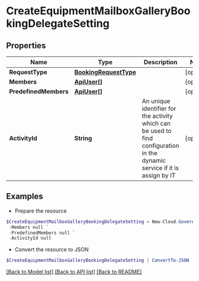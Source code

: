 # CreateEquipmentMailboxGalleryBookingDelegateSetting
## Properties

Name | Type | Description | Notes
------------ | ------------- | ------------- | -------------
**RequestType** | [**BookingRequestType**](BookingRequestType.md) |  | [optional] 
**Members** | [**ApiUser[]**](ApiUser.md) |  | [optional] 
**PredefinedMembers** | [**ApiUser[]**](ApiUser.md) |  | [optional] 
**ActivityId** | **String** | An unique identifier for the activity which can be used to find configuration in the dynamic service if it is assign by IT | [optional] 

## Examples

- Prepare the resource
```powershell
$CreateEquipmentMailboxGalleryBookingDelegateSetting = New-Cloud.Governance.ClientCreateEquipmentMailboxGalleryBookingDelegateSetting  -RequestType null `
 -Members null `
 -PredefinedMembers null `
 -ActivityId null
```

- Convert the resource to JSON
```powershell
$CreateEquipmentMailboxGalleryBookingDelegateSetting | ConvertTo-JSON
```

[[Back to Model list]](../README.md#documentation-for-models) [[Back to API list]](../README.md#documentation-for-api-endpoints) [[Back to README]](../README.md)

